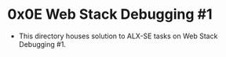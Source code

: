 # 0x0E Web Stack Debugging #1

- This directory houses solution to ALX-SE tasks on Web Stack Debugging #1. 

